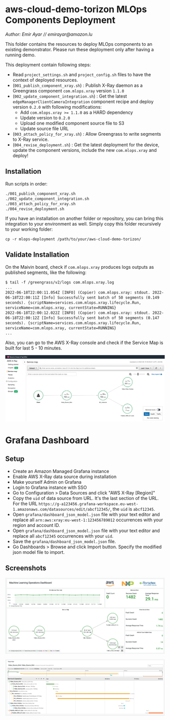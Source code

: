# aws-cloud-demo-torizon MLOps Components Deployment

_Author: Emir Ayar // emirayar@amazon.lu_

This folder contains the resources to deploy MLOps components to an existing demonstrator.
Please run these deployment only after having a running demo.

This deployment contain following steps:
- Read `project_settings.sh` and `project_config.sh` files to have the context of deployed resources. 
- (`001_publish_component_xray.sh`) : Publish X-Ray daemon as a Greengrass component `com.mlops.xray` version `1.1.0` 
- (`002_update_component_integration.sh`) : Get the latest `edgeManagerClientCameraIntegration` component recipe and deploy version `0.2.0` with following modifications:
  - Add `com.mlops.xray >= 1.1.0` as a HARD dependency
  - Update version to `0.2.0`
  - Upload one modified component source file to S3
  - Update source file URL
- (`003_attach_policy_for_xray.sh`) : Allow Greengrass to write segments to X-Ray service.
- (`004_revise_deployment.sh`) : Get the latest deployment for the device, update the component versions, include the new `com.mlops.xray` and deploy!


## Installation

Run scripts in order:
```
./001_publish_component_xray.sh
./002_update_component_integration.sh
./003_attach_policy_for_xray.sh
./004_revise_deployment.sh
```

If you have an installation on another folder or repository, you can bring this integration to your environment as well. Simply copy this folder recursively to your working folder:
```
cp -r mlops-deployment /path/to/your/aws-cloud-demo-torizon/
```


## Validate Installation

On the Maivin board, check if `com.mlops.xray` produces logs outputs as published segments, like the following:

```
$ tail -f /greengrass/v2/logs com.mlops.xray.log
...
2022-06-18T22:00:11.054Z [INFO] (Copier) com.mlops.xray: stdout. 2022-06-18T22:00:11Z [Info] Successfully sent batch of 50 segments (0.149 seconds). {scriptName=services.com.mlops.xray.lifecycle.Run, serviceName=com.mlops.xray, currentState=RUNNING}
2022-06-18T22:00:12.022Z [INFO] (Copier) com.mlops.xray: stdout. 2022-06-18T22:00:12Z [Info] Successfully sent batch of 50 segments (0.147 seconds). {scriptName=services.com.mlops.xray.lifecycle.Run, serviceName=com.mlops.xray, currentState=RUNNING}
...
```

Also, you can go to the AWS X-Ray console and check if the Service Map is built for last 5 - 10 minutes.

![](images/xray-servicemap.png)


# Grafana Dashboard

## Setup

- Create an Amazon Managed Grafana instance
- Enable AWS X-Ray data source during installation
- Make yourself Admin on Grafana
- Login to Grafana instance with SSO
- Go to Configuration > Data Sources and click "AWS X-Ray \[Region\]" 
- Copy the `uid` of data source from URL. It's the last section of the URL. For the URL `https://g-a123456.grafana-workspace.eu-west-1.amazonaws.com/datasources/edit/abcf12345/`, the `uid` is `abcf12345`.
- Open `grafana/dashboard_json_model.json` file with your text editor and replace all `arn:aws:xray:eu-west-1:123456789012` occurrences with your region and account ID.
- Open `grafana/dashboard_json_model.json` file with your text editor and replace all `abcf12345` occurrences with your `uid`.
- Save the `grafana/dashboard_json_model.json` file.
- Go Dashboards > Browse and click Import button. Specify the modified json model file to import.

## Screenshots

![](images/grafana1.png)

![](images/grafana2.png)
